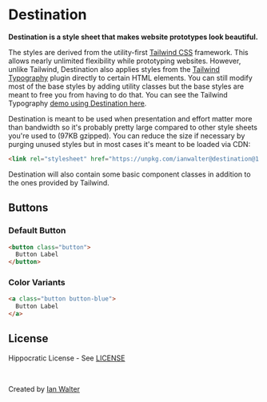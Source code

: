 # Destination

**Destination is a style sheet that makes website prototypes look beautiful.**

The styles are derived from the utility-first [Tailwind CSS][twUrl] framework.
This allows nearly unlimited flexibility while prototyping websites. However,
unlike Tailwind, Destination also applies styles from the
[Tailwind Typography][ttUrl] plugin directly to certain HTML elements. You can
still modify most of the base styles by adding utility classes but the base
styles are meant to free you from having to do that. You can see the Tailwind
Typography [demo using Destination here](/demo).

[twUrl]: https://tailwindcss.com/
[ttUrl]: https://tailwindcss-typography.netlify.app/

Destination is meant to be used when presentation and effort matter more than
bandwidth so it's probably pretty large compared to other style sheets you're
used to (97KB gzipped). You can reduce the size if necessary by purging unused
styles but in most cases it's meant to be loaded via CDN:

```html
<link rel="stylesheet" href="https://unpkg.com/ianwalter@destination@1.0.0/destination.css">
```

Destination will also contain some basic component classes in addition to the
ones provided by Tailwind.

## Buttons

### Default Button

```html
<button class="button">
  Button Label
</button>
```

### Color Variants

```html
<a class="button button-blue">
  Button Label
</a>
```

## License

Hippocratic License - See [LICENSE][licenseUrl]

&nbsp;

Created by [Ian Walter](https://ianwalter.dev)

[licenseUrl]: https://github.com/ianwalter/destination/blob/master/LICENSE
